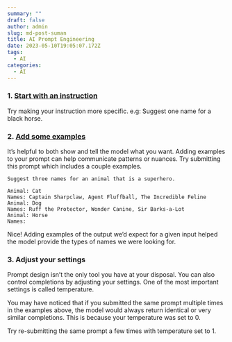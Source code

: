 ```yaml
---
summary: ""
draft: false
author: admin
slug: md-post-suman
title: AI Prompt Engineering
date: 2023-05-10T19:05:07.172Z
tags:
  - AI
categories:
  - AI
---
```

### 1﻿. [Start with an instruction](https://platform.openai.com/docs/quickstart/start-with-an-instruction)

Try making your instruction more specific. e.g: Suggest one name for a black horse.

### 2﻿. [Add some examples](https://platform.openai.com/docs/quickstart/add-some-examples)

It’s helpful to both show and tell the model what you want. Adding examples to your prompt can help communicate patterns or nuances. Try submitting this prompt which includes a couple examples.

```
Suggest three names for an animal that is a superhero.

Animal: Cat
Names: Captain Sharpclaw, Agent Fluffball, The Incredible Feline
Animal: Dog
Names: Ruff the Protector, Wonder Canine, Sir Barks-a-Lot
Animal: Horse
Names:
```

Nice! Adding examples of the output we’d expect for a given input helped the model provide the types of names we were looking for.

### 3. Adjust your settings


Prompt design isn’t the only tool you have at your disposal. You can also control completions by adjusting your settings. One of the most important settings is called temperature.

You may have noticed that if you submitted the same prompt multiple times in the examples above, the model would always return identical or very similar completions. This is because your temperature was set to 0.

Try re-submitting the same prompt a few times with temperature set to 1.